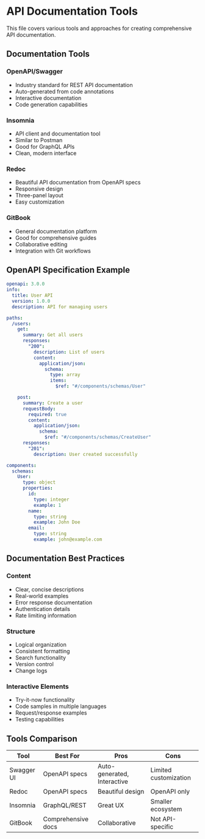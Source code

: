# API Documentation Tools

This file covers various tools and approaches for creating comprehensive API documentation.

## Documentation Tools

### OpenAPI/Swagger

- Industry standard for REST API documentation
- Auto-generated from code annotations
- Interactive documentation
- Code generation capabilities

### Insomnia

- API client and documentation tool
- Similar to Postman
- Good for GraphQL APIs
- Clean, modern interface

### Redoc

- Beautiful API documentation from OpenAPI specs
- Responsive design
- Three-panel layout
- Easy customization

### GitBook

- General documentation platform
- Good for comprehensive guides
- Collaborative editing
- Integration with Git workflows

## OpenAPI Specification Example

```yaml
openapi: 3.0.0
info:
  title: User API
  version: 1.0.0
  description: API for managing users

paths:
  /users:
    get:
      summary: Get all users
      responses:
        "200":
          description: List of users
          content:
            application/json:
              schema:
                type: array
                items:
                  $ref: "#/components/schemas/User"

    post:
      summary: Create a user
      requestBody:
        required: true
        content:
          application/json:
            schema:
              $ref: "#/components/schemas/CreateUser"
      responses:
        "201":
          description: User created successfully

components:
  schemas:
    User:
      type: object
      properties:
        id:
          type: integer
          example: 1
        name:
          type: string
          example: John Doe
        email:
          type: string
          example: john@example.com
```

## Documentation Best Practices

### Content

- Clear, concise descriptions
- Real-world examples
- Error response documentation
- Authentication details
- Rate limiting information

### Structure

- Logical organization
- Consistent formatting
- Search functionality
- Version control
- Change logs

### Interactive Elements

- Try-it-now functionality
- Code samples in multiple languages
- Request/response examples
- Testing capabilities

## Tools Comparison

| Tool       | Best For           | Pros                        | Cons                  |
| ---------- | ------------------ | --------------------------- | --------------------- |
| Swagger UI | OpenAPI specs      | Auto-generated, Interactive | Limited customization |
| Redoc      | OpenAPI specs      | Beautiful design            | OpenAPI only          |
| Insomnia   | GraphQL/REST       | Great UX                    | Smaller ecosystem     |
| GitBook    | Comprehensive docs | Collaborative               | Not API-specific      |

